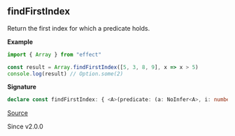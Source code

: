 ## findFirstIndex

Return the first index for which a predicate holds.

**Example**

```ts
import { Array } from "effect"

const result = Array.findFirstIndex([5, 3, 8, 9], x => x > 5)
console.log(result) // Option.some(2)
```

**Signature**

```ts
declare const findFirstIndex: { <A>(predicate: (a: NoInfer<A>, i: number) => boolean): (self: Iterable<A>) => Option<number>; <A>(self: Iterable<A>, predicate: (a: A, i: number) => boolean): Option<number>; }
```

[Source](https://github.com/Effect-TS/effect/tree/main/packages/effect/src/Array.ts#L998)

Since v2.0.0